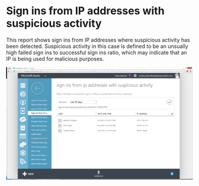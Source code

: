 <properties
    pageTitle="Sign ins from IP addresses with suspicious activity"
    description="A report that includes sign in attempts that have been executed from IP addresses where suspicious activity has been noted."
    services="active-directory"
    documentationCenter=""
    authors="SSalahAhmed"
    manager="gchander"
    editor=""/>

<tags
    ms.service="active-directory"
    ms.workload="identity"
    ms.tgt_pltfrm="na"
    ms.devlang="na"
    ms.topic="article"
    ms.date="08/17/2015"
    ms.author="saah; kenhoff"/>

# Sign ins from IP addresses with suspicious activity
<p>This report shows sign ins from IP addresses where suspicious activity has been detected. Suspicious activity in this case is defined to be an unsually high failed sign ins to successful sign ins ratio, which may indicate that an IP is being used for malicious purposes.</p>


![Sign ins from IP addresses with suspicious activity](./media/active-directory-reporting-sign-ins-from-ip-addresses-with-suspicious-activity/signInsFromIPAddressesWithSuspiciousActivity.PNG)

